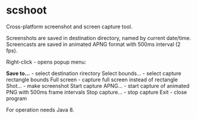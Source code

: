 scshoot
=======

Cross-platform screenshot and screen capture tool.  

Screenshots are saved in destination directory, named by current date/time.  
Screencasts are saved in animated APNG format with 500ms interval (2 fps).  

Right-click - opens popup menu:

  __Save to...__ - select destination rirectory
  Select bounds... - select capture rectangle bounds
  Full screen - capture full screen instead of rectangle
  Shot... - make screenshot
  Start capture APNG... - start capture of animated PNG with 500ms frame intervals
  Stop capture... - stop capture
  Exit - close program

For operation needs Java 8.
